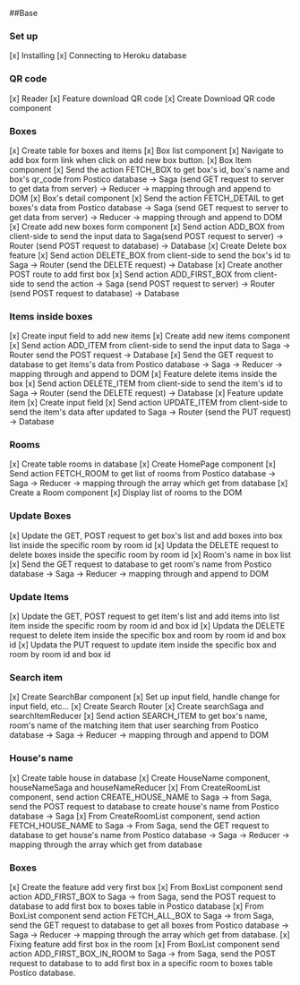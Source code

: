 
##Base
### Set up
[x] Installing
[x] Connecting to Heroku database

### QR code
[x] Reader 
[x] Feature download QR code
    [x] Create Download QR code component
    

### Boxes 
[x] Create table for boxes and items
[x] Box list component
    [x] Navigate to add box form link when click on add new box button. 
    [x] Box Item component
        [x] Send the action FETCH_BOX to get box's id, box's name and box's qr_code from Postico database -> Saga (send GET request to server to get data from server) -> Reducer -> mapping through and append to DOM
    [x] Box's detail component
        [x] Send the action FETCH_DETAIL to get boxes's data from Postico database -> Saga (send GET request to server to get data from server) -> Reducer -> mapping through and append to DOM
[x] Create add new boxes form component
    [x] Send action ADD_BOX from client-side to send the input data to Saga(send POST request to server) -> Router (send POST request to database) -> Database
[x] Create Delete box feature
    [x] Send action DELETE_BOX from client-side to send the box's id to Saga -> Router (send the DELETE request) -> Database
[x] Create another POST route to add first box
    [x]  Send action ADD_FIRST_BOX from client-side to send the action -> Saga (send POST request to server) -> Router (send POST request to database) -> Database

### Items inside boxes
[x] Create input field to add new items 
[x] Create add new items component
    [x] Send action ADD_ITEM from client-side to send the input data to Saga -> Router send the POST request -> Database
    [x] Send the GET request to database to get items's data from Postico database -> Saga -> Reducer -> mapping through and append to DOM
[x] Feature delete items inside the box
    [x] Send action DELETE_ITEM from client-side to send the item's id to Saga -> Router (send the DELETE request) -> Database
[x] Feature update item
    [x] Create input field
    [x] Send action UPDATE_ITEM from client-side to send the item's data after updated to Saga -> Router (send the PUT request) -> Database

### Rooms
[x] Create table rooms in database
[x] Create HomePage component 
    [x] Send action FETCH_ROOM to get list of rooms from Postico database -> Saga -> Reducer -> mapping through the array which get from database
    [x] Create a Room component 
        [x] Display list of rooms to the DOM

### Update Boxes
[x] Update the GET, POST request to get box's list and add boxes into box list inside the specific room by room id
[x] Updata the DELETE request to delete boxes inside the specific room by room id
[x] Room's name in box list
    [x] Send the GET request to database to get room's name from Postico database -> Saga -> Reducer -> mapping through and append to DOM

### Update Items
[x] Update the GET, POST request to get item's list and add items into list item inside the specific room by room id and box id
[x] Updata the DELETE request to delete item inside the specific box and room by room id and box id
[x] Updata the PUT request to update item inside the specific box and room by room id and box id

### Search item
[x] Create SearchBar component
    [x] Set up input field, handle change for input field, etc...
[x] Create Search Router
[x] Create searchSaga and searchItemReducer
[x] Send action SEARCH_ITEM to get box's name, room's name of the matching item that user searching from Postico database -> Saga -> Reducer -> mapping through and append to DOM

### House's name
[x] Create table house in database
[x] Create HouseName component, houseNameSaga and houseNameReducer
    [x] From CreateRoomList component, send action CREATE_HOUSE_NAME to Saga -> from Saga, send the POST request to database to create house's name from Postico database -> Saga 
    [x] From CreateRoomList component, send action  FETCH_HOUSE_NAME to Saga ->  From Saga, send the GET request to database to get house's name from Postico database -> Saga -> Reducer -> mapping through the array which get from database
    
### Boxes
[x] Create the feature add very first box
    [x] From BoxList component send action ADD_FIRST_BOX to Saga -> from Saga, send the POST request to database to add first box to boxes table in Postico database
    [x] From BoxList component send action FETCH_ALL_BOX to Saga -> from Saga, send the GET request to database to get all boxes from Postico database -> Saga -> Reducer -> mapping through the array which get from database.
[x] Fixing feature add first box in the room
    [x] From BoxList component send action ADD_FIRST_BOX_IN_ROOM to Saga -> from Saga, send the POST request to database to to add first box in a specific room to boxes table Postico database.
   
